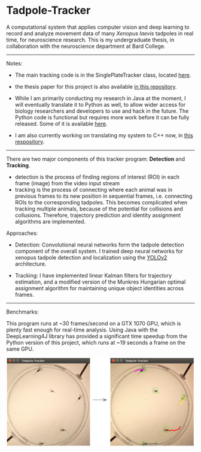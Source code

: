 # Tadpole-Tracker
A computational system that applies computer vision and deep learning to record and analyze movement data of many *Xenopus laevis* tadpoles in real time, for neuroscience research. This is my undergraduate thesis, in collaboration with the neuroscience department at Bard College.

-----
Notes: 

- The main tracking code is in the SinglePlateTracker class, located [here](src/main/java/sproj/tracking/).

- the thesis paper for this project is also available [in this repository](/paper/senior_thesis.pdf).

- While I am primarily conducting my research in Java at the moment, I will eventually translate it to Python as well, to allow wider access for biology researchers and developers to use and hack in the future. The Python code is functional but requires more work before it can be fully released. Some of it is available [here](https://github.com/alexander-hamme/Tadpole-Tracker-Python).

- I am also currently working on translating my system to C++ now, in [this respository](https://github.com/alexander-hamme/Tadpole-Tracker-Cpp).

-----

There are two major components of this tracker program: **Detection** and **Tracking**.
  * detection is the process of finding regions of interest (ROI) in each frame (image) from the video input stream
  * tracking is the process of connecting where each animal was in previous frames to its new position in sequential frames, 
    i.e. connecting ROIs to the corresponding tadpoles. This becomes complicated when tracking multiple animals, because of the potential for collisions and collusions. Therefore, trajectory prediction and identity assignment algorithms are implemented.

Approaches:

  * Detection: Convolutional neural networks form the tadpole detection component of the overall system. I trained deep neural networks for xenopus tadpole detection and localization using the [YOLOv2](https://pjreddie.com/darknet/yolov2/) architecture.

  * Tracking: I have implemented linear Kalman filters for trajectory estimation, and a modified version of the Munkres Hungarian optimal assignment algorithm for maintaining unique object identities across frames.

-----

Benchmarks:

This program runs at ~30 frames/second on a GTX 1070 GPU, which is plenty fast enough for real-time analysis. Using Java with the DeepLearning4J library has provided a significant time speedup from the Python version of this project, which runs at ~19 seconds a frame on the same GPU.

![Uh oh, it appears the image  didn't load. Please find the proof of concept at /samples/tracking.png in this repositiory.](/sample/tracker.png?raw=true "Proof of Concept")

